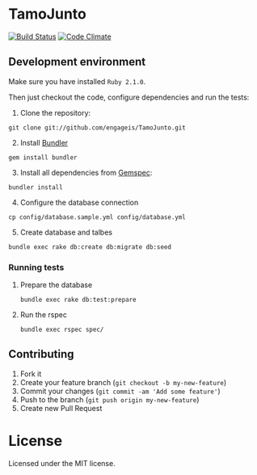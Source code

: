 # TamoJunto
[![Build Status](https://travis-ci.org/engageis/TamoJunto.png)](https://travis-ci.org/engageis/TamoJunto) [![Code Climate](https://codeclimate.com/github/engageis/TamoJunto.png)](https://codeclimate.com/github/engageis/TamoJunto)


## Development environment

Make sure you have installed `Ruby 2.1.0`.

Then just checkout the code, configure dependencies and run the tests:

1. Clone the repository:

 `git clone git://github.com/engageis/TamoJunto.git`

2. Install [Bundler](http://gembundler.com/)

 `gem install bundler`

3. Install all dependencies from [Gemspec](http://docs.rubygems.org/read/chapter/20):

 `bundler install`
 
4. Configure the database connection
  
  `cp config/database.sample.yml config/database.yml`
 
5. Create database and talbes

 `bundle exec rake db:create db:migrate db:seed`

### Running tests

1. Prepare the database
	
	`bundle exec rake db:test:prepare`

2. Run the rspec

	`bundle exec rspec spec/`

## Contributing

1. Fork it
2. Create your feature branch (`git checkout -b my-new-feature`)
3. Commit your changes (`git commit -am 'Add some feature'`)
4. Push to the branch (`git push origin my-new-feature`)
5. Create new Pull Request


# License

Licensed under the MIT license.
